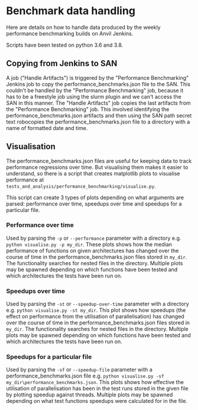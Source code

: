 # Benchmark data handling

Here are details on how to handle data produced by the weekly performance benchmarking builds on Anvil Jenkins.

Scripts have been tested on python 3.6 and 3.8.

## Copying from Jenkins to SAN

A job ("Handle Artifacts") is triggered by the "Performance Benchmarking" Jenkins job to copy the performance_benchmarks.json file to the SAN. This couldn't be handled by the "Performance Benchmarking" job, because it has to be a freestyle job using the slurm plugin and we can't access the SAN in this manner. The "Handle Artifacts" job copies the last artifacts from the "Performance Benchmarking" job. This involved identifying the performance_benchmarks.json artifacts and then using the SAN path secret text robocopies the performance_benchmarks.json file to a directory with a name of formatted date and time. 

## Visualisation

The performance_benchmarks.json files are useful for keeping data to track performance regressions over time. But visualising them makes it easier to understand, so there is a script that creates matplotlib plots to visualise performance at `tests_and_analysis/performance_benchmarking/visualise.py`.

This script can create 3 types of plots depending on what arguments are parsed: performance over time, speedups over time and speedups for a particular file.

### Performance over time

Used by parsing the `-p` or `--performance` parameter with a directory e.g. `python visualise.py -p my_dir`. These plots shows how the median performance of functions on given architectures has changed over the course of time in the performance_benchmarks.json files stored in `my_dir`. The functionality searches for nested files in the directory. Multiple plots may be spawned depending on which functions have been tested and which architectures the tests have been run on.

### Speedups over time

Used by parsing the `-st` or `--speedup-over-time` parameter with a directory e.g. `python visualise.py -st my_dir`. This plot shows how speedups (the effect on performance from the utilisation of parallelisation) has changed over the course of time in the performance_benchmarks.json files stored in `my_dir`. The functionality searches for nested files in the directory. Multiple plots may be spawned depending on which functions have been tested and which architectures the tests have been run on.

### Speedups for a particular file

Used by parsing the `-sf` or `--speedup-file` parameter with a performance_benchmarks.json file e.g. `python visualise.py -sf my_dir\performance_benchmarks.json`. This plots shows how effective the utilisation of parallelisation has been in the test runs stored in the given file by plotting speedup against threads. Multiple plots may be spawned depending on what test functions speedups were calculated for in the file.
